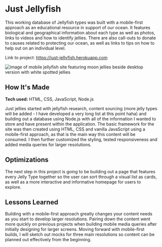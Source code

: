 <h1>Just Jellyfish</h1>

This working database of Jellyfish types was built with a mobile-first approach as an educational resource in support of our ocean. It features biological and geographical information about each type as well as photos, links to videos and how to identify jellies. There are also call-outs to donate to causes related to protecting our ocean, as well as links to tips on how to help out on an individual level.

Link to project: https://just-jellyfish.herokuapp.com

<img align= "center" src="https://brynnsmith.com/images/jellyfish-preview-01.png" alt="image of mobile jellyfish site featuring moon jellies beside desktop version with white spotted jellies">

<h2>How It's Made</h2>

<b>Tech used:</b> HTML, CSS, JavaScript, Node.js

Just jellies started with jellyfish research, content sourcing (more jelly types will be added - I have developed a very long list at this point haha) and building out a database using Node.js with all of the information I wanted to store and have present within the application. The basic framework for the site was then created using HTML, CSS and vanilla JavaScript using a mobile-first approach, as that is the main way this content will be consumed. I then further customized the styling, tested responsiveness and added media queries for larger resolutions. 

<h2>Optimizations</h2>

The next step in this project is going to be building out a page that features every Jelly Type together so the user can sort through a visual list as cards, as well as a more interactive and informative homepage for users to explore.

<h2>Lessons Learned</h2>

Building with a mobile-first approach greatly changes your content needs as you start to develop larger resolutions. Pairing down the content went more quickly on previous projects when building mobile media queries after initially designing for larger screens. Moving forward with mobile-first builds, I will sketch out mocks for three main resolutions so content can be planned out effectively from the beginning.
